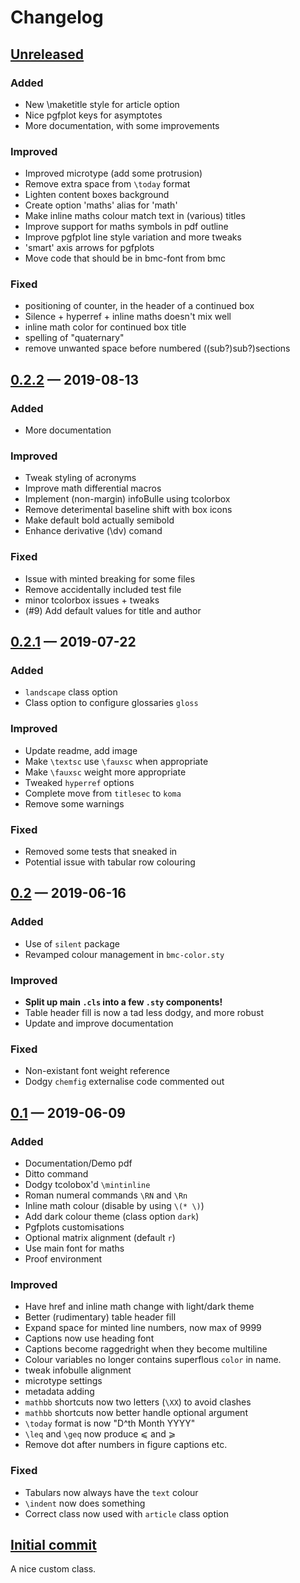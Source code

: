# Changelog

## [Unreleased]

### Added

-   New \maketitle style for article option
-   Nice pgfplot keys for asymptotes
-   More documentation, with some improvements

### Improved

-   Improved microtype (add some protrusion)
-   Remove extra space from `\today` format
-   Lighten content boxes background
-   Create option 'maths' alias for 'math'
-   Make inline maths colour match text in (various) titles
-   Improve support for maths symbols in pdf outline
-   Improve pgfplot line style variation and more tweaks
-   'smart' axis arrows for pgfplots
-   Move code that should be in bmc-font from bmc

### Fixed

-   positioning of counter, in the header of a continued box
-   Silence + hyperref + inline maths doesn't mix well
-   inline math color for continued box title
-   spelling of "quaternary"
-   remove unwanted space before numbered ((sub?)sub?)sections

## [0.2.2] — 2019-08-13

### Added

-   More documentation

### Improved

-   Tweak styling of acronyms
-   Improve math differential macros
-   Implement (non-margin) infoBulle using tcolorbox
-   Remove deterimental baseline shift with box icons
-   Make default bold actually semibold
-   Enhance derivative (\dv) comand

### Fixed

-   Issue with minted breaking for some files
-   Remove accidentally included test file
-   minor tcolorbox issues + tweaks
-   (#9) Add default values for title and author

## [0.2.1] — 2019-07-22

### Added

-   `landscape` class option
-   Class option to configure glossaries `gloss`

### Improved

-   Update readme, add image
-   Make `\textsc` use `\fauxsc` when appropriate
-   Make `\fauxsc` weight more appropriate
-   Tweaked `hyperref` options
-   Complete move from `titlesec` to `koma`
-   Remove some warnings

### Fixed

-   Removed some tests that sneaked in
-   Potential issue with tabular row colouring

## [0.2] — 2019-06-16

### Added

-   Use of `silent` package
-   Revamped colour management in `bmc-color.sty`

### Improved

-   **Split up main `.cls` into a few `.sty` components!**
-   Table header fill is now a tad less dodgy, and more robust
-   Update and improve documentation

### Fixed

-   Non-existant font weight reference
-   Dodgy `chemfig` externalise code commented out

## [0.1] — 2019-06-09

### Added

-   Documentation/Demo pdf
-   Ditto command
-   Dodgy tcolobox'd `\mintinline`
-   Roman numeral commands `\RN` and `\Rn`
-   Inline math colour (disable by using `\(* \)`)
-   Add dark colour theme (class option `dark`)
-   Pgfplots customisations
-   Optional matrix alignment (default `r`)
-   Use main font for maths
-   Proof environment

### Improved

-   Have href and inline math change with light/dark theme
-   Better (rudimentary) table header fill
-   Expand space for minted line numbers, now max of 9999
-   Captions now use heading font
-   Captions become raggedright when they become multiline
-   Colour variables no longer contains superflous `color` in name.
-   tweak infobulle alignment
-   microtype settings
-   metadata adding
-   `mathbb` shortcuts now two letters (`\XX`) to avoid clashes
-   `mathbb` shortcuts now better handle optional argument
-   `\today` format is now "D^th Month YYYY"
-   `\leq` and `\geq` now produce ⩽ and ⩾
-   Remove dot after numbers in figure captions etc.

### Fixed

-   Tabulars now always have the `text` colour
-   `\indent` now does something
-   Correct class now used with `article` class option

## [Initial commit]

A nice custom class.

[unreleased]: https://github.com/tecosaur/BMC/compare/v0.2.2...HEAD
[0.2.2]: https://github.com/tecosaur/BMC/compare/v0.2.1...v0.2.2
[0.2.1]: https://github.com/tecosaur/BMC/compare/v0.2...v0.2.1
[0.2]: https://github.com/tecosaur/BMC/compare/v0.1...v0.2
[0.1]: https://github.com/tecosaur/BMC/compare/84c5f58...v0.1
[initial commit]: https://github.com/tecosaur/BMC/commit/84c5f58d18a12c722598c42d497a1abaf551dcd3
